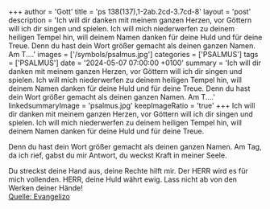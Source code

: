 +++
author = 'Gott'
title = 'ps 138(137),1-2ab.2cd-3.7cd-8'
layout = 'post'
description = 'Ich will dir danken mit meinem ganzen Herzen,  vor Göttern will ich dir singen und spielen. Ich will mich niederwerfen zu deinem heiligen Tempel hin, will deinem Namen danken für deine Huld und für deine Treue.  Denn du hast dein Wort größer gemacht als deinen ganzen Namen. Am T....'
images = ['/symbols/psalmus.jpg']
categories = ['PSALMUS']
tags = ['PSALMUS']
date = '2024-05-07 07:00:00 +0100'
summary = 'Ich will dir danken mit meinem ganzen Herzen,  vor Göttern will ich dir singen und spielen. Ich will mich niederwerfen zu deinem heiligen Tempel hin, will deinem Namen danken für deine Huld und für deine Treue.  Denn du hast dein Wort größer gemacht als deinen ganzen Namen. Am T....'
linkedsummaryImage = 'psalmus.jpg'
keepImageRatio = 'true'
+++
Ich will dir danken mit meinem ganzen Herzen, 
vor Göttern will ich dir singen und spielen.
Ich will mich niederwerfen zu deinem heiligen Tempel hin,
will deinem Namen danken für deine Huld und für deine Treue.

Denn du hast dein Wort größer gemacht
als deinen ganzen Namen.
Am Tag, da ich rief, gabst du mir Antwort, 
du weckst Kraft in meiner Seele.<!--more-->

Du streckst deine Hand aus,
deine Rechte hilft mir.
Der HERR wird es für mich vollenden. 
HERR, deine Huld währt ewig. 
Lass nicht ab von den Werken deiner Hände!<br> [Quelle: Evangelizo](https://evangeliumtagfuertag.org/DE/gospel)